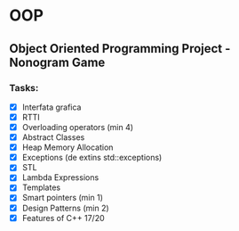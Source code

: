 # OOP
## Object Oriented Programming Project - Nonogram Game
### Tasks:
- [x] Interfata grafica
- [X] RTTI
- [X] Overloading operators (min 4)
- [X] Abstract Classes
- [X] Heap Memory Allocation
- [X] Exceptions (de extins std::exceptions)
- [X] STL
- [X] Lambda Expressions
- [X] Templates
- [X] Smart pointers (min 1)
- [X] Design Patterns (min 2)
- [X] Features of C++ 17/20
